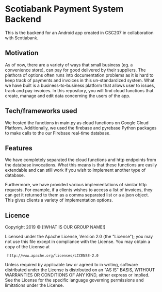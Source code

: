 # Scotiabank Payment System Backend
This is the backend for an Android app created in CSC207 in collaboration with Scotiabank.

## Motivation
As of now, there are a variety of ways that small business (eg. a convenience store), can pay for good delivered by their suppliers.
The plethora of options often runs into documentation problems as it is hard to keep track of payments and invoices in this un-standardized system.
What we have built is a business-to-business platform that allows user to issues, track and pay invoices.
In this repository, you will find cloud functions that create, manage and edit data concerning the users of the app.

## Tech/frameworks used
We hosted the functions in main.py as cloud functions on Google Cloud Platform.
Additionally, we used the firebase and pyrebase Python packages to make calls to the our Firebase real-time database.

## Features
We have completely separated the cloud functions and http endpoints from the database invocations.
What this means is that these functions are easily extendable and can still work if you wish to implement another type of database.

Furthermore, we have provided various implementations of similar http requests.
For example, if a clients wishes to access a list of invoices, they can get it returned to them as a comma separated list or a a json object.
This gives clients a variety of implementation options.

## Licence

   Copyright 2019 © [!WHAT IS OUR GROUP NAME!]

   Licensed under the Apache License, Version 2.0 (the "License");
   you may not use this file except in compliance with the License.
   You may obtain a copy of the License at

     http://www.apache.org/licenses/LICENSE-2.0

   Unless required by applicable law or agreed to in writing, software
   distributed under the License is distributed on an "AS IS" BASIS,
   WITHOUT WARRANTIES OR CONDITIONS OF ANY KIND, either express or implied.
   See the License for the specific language governing permissions and
   limitations under the License.
